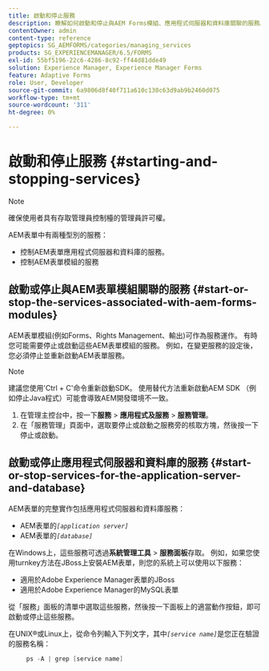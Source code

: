 ```yaml
---
title: 啟動和停止服務
description: 瞭解如何啟動和停止與AEM Forms模組、應用程式伺服器和資料庫關聯的服務。
contentOwner: admin
content-type: reference
geptopics: SG_AEMFORMS/categories/managing_services
products: SG_EXPERIENCEMANAGER/6.5/FORMS
exl-id: 55bf5196-22c6-4286-8c92-ff44d81dde49
solution: Experience Manager, Experience Manager Forms
feature: Adaptive Forms
role: User, Developer
source-git-commit: 6a9806d8f40f711a610c130c63d9ab9b2460d075
workflow-type: tm+mt
source-wordcount: '311'
ht-degree: 0%

---
```


# 啟動和停止服務 {#starting-and-stopping-services}

>[!NOTE]
> 
> 確保使用者具有存取管理員控制檯的管理員許可權。

AEM表單中有兩種型別的服務：

* 控制AEM表單應用程式伺服器和資料庫的服務。
* 控制AEM表單模組的服務

## 啟動或停止與AEM表單模組關聯的服務 {#start-or-stop-the-services-associated-with-aem-forms-modules}

AEM表單模組(例如Forms、Rights Management、輸出)可作為服務運作。 有時您可能需要停止或啟動這些AEM表單模組的服務。 例如，在變更服務的設定後，您必須停止並重新啟動AEM表單服務。

>[!NOTE]
>
> 建議您使用&#39;Ctrl + C&#39;命令重新啟動SDK。 使用替代方法重新啟動AEM SDK （例如停止Java程式）可能會導致AEM開發環境不一致。

1. 在管理主控台中，按一下&#x200B;**服務** > **應用程式及服務** > **服務管理**。
1. 在「服務管理」頁面中，選取要停止或啟動之服務旁的核取方塊，然後按一下停止或啟動。

## 啟動或停止應用程式伺服器和資料庫的服務 {#start-or-stop-services-for-the-application-server-and-database}

AEM表單的完整實作包括應用程式伺服器和資料庫服務：

* AEM表單的&#x200B;*`[application server]`*
* AEM表單的&#x200B;*`[database]`*

在Windows上，這些服務可透過&#x200B;**系統管理工具** > **服務面板**&#x200B;存取。 例如，如果您使用turnkey方法在JBoss上安裝AEM表單，則您的系統上可以使用以下服務：

* 適用於Adobe Experience Manager表單的JBoss
* 適用於Adobe Experience Manager的MySQL表單

從「服務」面板的清單中選取這些服務，然後按一下面板上的適當動作按鈕，即可啟動或停止這些服務。

在UNIX®或Linux上，從命令列輸入下列文字，其中&#x200B;*`[service name]`*&#x200B;是您正在驗證的服務名稱：

```java
     ps -A | grep [service name]
```
